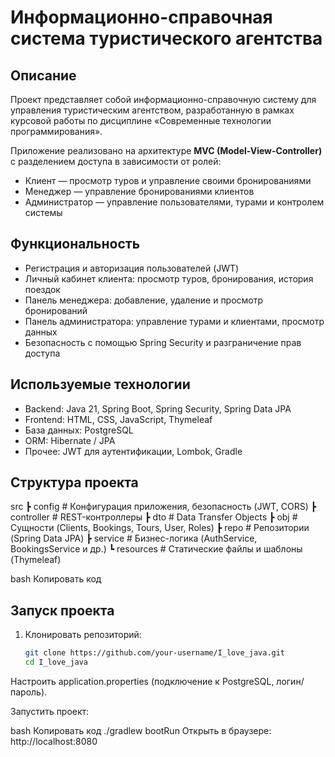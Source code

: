 # Информационно-справочная система туристического агентства

## Описание
Проект представляет собой информационно-справочную систему для управления туристическим агентством, разработанную в рамках курсовой работы по дисциплине «Современные технологии программирования».

Приложение реализовано на архитектуре **MVC (Model-View-Controller)** с разделением доступа в зависимости от ролей:
- Клиент — просмотр туров и управление своими бронированиями
- Менеджер — управление бронированиями клиентов
- Администратор — управление пользователями, турами и контролем системы

## Функциональность
- Регистрация и авторизация пользователей (JWT)
- Личный кабинет клиента: просмотр туров, бронирования, история поездок
- Панель менеджера: добавление, удаление и просмотр бронирований
- Панель администратора: управление турами и клиентами, просмотр данных
- Безопасность с помощью Spring Security и разграничение прав доступа

## Используемые технологии
- Backend: Java 21, Spring Boot, Spring Security, Spring Data JPA  
- Frontend: HTML, CSS, JavaScript, Thymeleaf  
- База данных: PostgreSQL  
- ORM: Hibernate / JPA  
- Прочее: JWT для аутентификации, Lombok, Gradle  
## Структура проекта
src
┣ config # Конфигурация приложения, безопасность (JWT, CORS)
┣ controller # REST-контроллеры
┣ dto # Data Transfer Objects
┣ obj # Сущности (Clients, Bookings, Tours, User, Roles)
┣ repo # Репозитории (Spring Data JPA)
┣ service # Бизнес-логика (AuthService, BookingsService и др.)
┗ resources # Статические файлы и шаблоны (Thymeleaf)

bash
Копировать код

## Запуск проекта
1. Клонировать репозиторий:
   ```bash
   git clone https://github.com/your-username/I_love_java.git
   cd I_love_java
Настроить application.properties (подключение к PostgreSQL, логин/пароль).

Запустить проект:

bash
Копировать код
./gradlew bootRun
Открыть в браузере: http://localhost:8080
